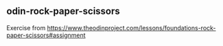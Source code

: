 ## odin-rock-paper-scissors

Exercise from https://www.theodinproject.com/lessons/foundations-rock-paper-scissors#assignment